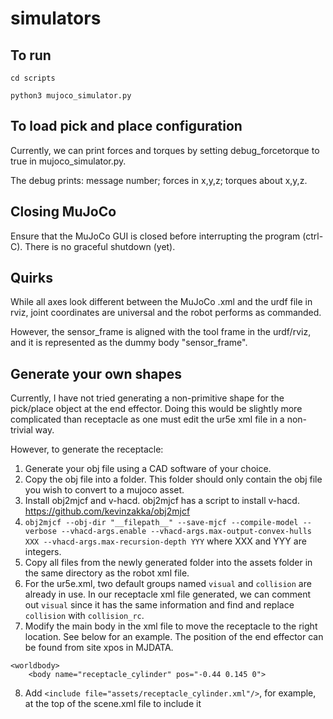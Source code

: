 # simulators

## To run
`cd scripts`

`python3 mujoco_simulator.py`

## To load pick and place configuration
Currently, we can print forces and torques by setting debug_forcetorque to true in mujoco_simulator.py.

The debug prints: message number; forces in x,y,z; torques about x,y,z.

## Closing MuJoCo
Ensure that the MuJoCo GUI is closed before interrupting the program (ctrl-C). There is no graceful shutdown (yet).

## Quirks
While all axes look different between the MuJoCo .xml and the urdf file in rviz, joint coordinates are universal and the robot performs as commanded.

However, the sensor_frame is aligned with the tool frame in the urdf/rviz, and it is represented as the dummy body "sensor_frame".

## Generate your own shapes
Currently, I have not tried generating a non-primitive shape for the pick/place object at the end effector. Doing this would be slightly more complicated than receptacle as one must edit the ur5e xml file in a non-trivial way.

However, to generate the receptacle:
1. Generate your obj file using a CAD software of your choice.
2. Copy the obj file into a folder. This folder should only contain the obj file you wish to convert to a mujoco asset.
3. Install obj2mjcf and v-hacd. obj2mjcf has a script to install v-hacd. https://github.com/kevinzakka/obj2mjcf
4. `obj2mjcf --obj-dir "__filepath__" --save-mjcf --compile-model --verbose --vhacd-args.enable --vhacd-args.max-output-convex-hulls XXX --vhacd-args.max-recursion-depth YYY` where XXX and YYY are integers.
5. Copy all files from the newly generated folder into the assets folder in the same directory as the robot xml file.
6. For the ur5e.xml, two default groups named `visual` and `collision` are already in use. In our receptacle xml file generated, we can comment out `visual` since it has the same information and find and replace `collision` with `collision_rc`.
7. Modify the main body in the xml file to move the receptacle to the right location. See below for an example. The position of the end effector can be found from site xpos in MJDATA.
```
<worldbody>
    <body name="receptacle_cylinder" pos="-0.44 0.145 0">
```
8. Add `<include file="assets/receptacle_cylinder.xml"/>`, for example, at the top of the scene.xml file to include it
